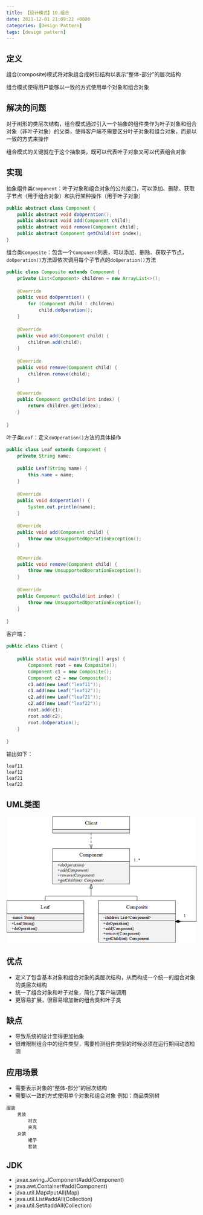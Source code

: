 ```yaml
---
title: 【设计模式】10.组合
date: 2021-12-01 21:09:22 +0800
categories: [Design Pattern]
tags: [design pattern]
---
```

## 定义
组合(composite)模式将对象组合成树形结构以表示“整体-部分”的层次结构

组合模式使得用户能够以一致的方式使用单个对象和组合对象

## 解决的问题
对于树形的类层次结构，组合模式通过引入一个抽象的组件类作为叶子对象和组合对象（非叶子对象）的父类，使得客户端不需要区分叶子对象和组合对象，而是以一致的方式来操作

组合模式的关键就在于这个抽象类，既可以代表叶子对象又可以代表组合对象

## 实现
抽象组件类`Component`：叶子对象和组合对象的公共接口，可以添加、删除、获取子节点（用于组合对象）和执行某种操作（用于叶子对象）

```java
public abstract class Component {
    public abstract void doOperation();
    public abstract void add(Component child);
    public abstract void remove(Component child);
    public abstract Component getChild(int index);
}
```

组合类`Composite`：包含一个`Component`列表，可以添加、删除、获取子节点，`doOperation()`方法即依次调用每个子节点的`doOperation()`方法

```java
public class Composite extends Component {
    private List<Component> children = new ArrayList<>();

    @Override
    public void doOperation() {
        for (Component child : children)
            child.doOperation();
    }

    @Override
    public void add(Component child) {
        children.add(child);
    }

    @Override
    public void remove(Component child) {
        children.remove(child);
    }

    @Override
    public Component getChild(int index) {
        return children.get(index);
    }

}
```

叶子类`Leaf`：定义`doOperation()`方法的具体操作

```java
public class Leaf extends Component {
    private String name;

    public Leaf(String name) {
        this.name = name;
    }

    @Override
    public void doOperation() {
        System.out.println(name);
    }

    @Override
    public void add(Component child) {
        throw new UnsupportedOperationException();
    }

    @Override
    public void remove(Component child) {
        throw new UnsupportedOperationException();
    }

    @Override
    public Component getChild(int index) {
        throw new UnsupportedOperationException();
    }

}
```

客户端：

```java
public class Client {

    public static void main(String[] args) {
        Component root = new Composite();
        Component c1 = new Composite();
        Component c2 = new Composite();
        c1.add(new Leaf("leaf11"));
        c1.add(new Leaf("leaf12"));
        c2.add(new Leaf("leaf21"));
        c2.add(new Leaf("leaf22"));
        root.add(c1);
        root.add(c2);
        root.doOperation();
    }

}
```

输出如下：
```
leaf11
leaf12
leaf21
leaf22
```

## UML类图
![组合模式UML类图](/assets/images/design-pattern-composite/组合模式UML类图.png)

## 优点
* 定义了包含基本对象和组合对象的类层次结构，从而构成一个统一的组合对象的类层次结构
* 统一了组合对象和叶子对象，简化了客户端调用
* 更容易扩展，很容易增加新的组合类和叶子类

## 缺点
* 导致系统的设计变得更加抽象
* 很难限制组合中的组件类型，需要检测组件类型的时候必须在运行期间动态检测

## 应用场景
* 需要表示对象的“整体-部分”的层次结构
* 需要以一致的方式使用单个对象和组合对象
  例如：商品类别树
```
服装
    男装
        衬衣
        夹克
    女装
        裙子
        套装
```

## JDK
* javax.swing.JComponent#add(Component)
* java.awt.Container#add(Component)
* java.util.Map#putAll(Map)
* java.util.List#addAll(Collection)
* java.util.Set#addAll(Collection)
